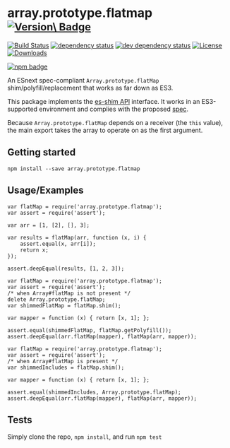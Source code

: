 array.prototype.flatmap <sup>[![Version\ Badge](http://versionbadg.es/es-shims/Array.prototype.flatMap.svg)](https://npmjs.org/package/array.prototype.flatmap)</sup>
=====================================================================================================================================================================

[![Build Status](https://travis-ci.org/es-shims/Array.prototype.flatMap.svg)](https://travis-ci.org/es-shims/Array.prototype.flatMap) [![dependency status](https://david-dm.org/es-shims/Array.prototype.flatMap.svg)](https://david-dm.org/es-shims/Array.prototype.flatMap) [![dev dependency status](https://david-dm.org/es-shims/Array.prototype.flatMap/dev-status.svg)](https://david-dm.org/es-shims/Array.prototype.flatMap#info=devDependencies) [![License](http://img.shields.io/npm/l/array.prototype.flatmap.svg)](LICENSE) [![Downloads](http://img.shields.io/npm/dm/array.prototype.flatmap.svg)](http://npm-stat.com/charts.html?package=array.prototype.flatmap)

[![npm badge](https://nodei.co/npm/array.prototype.flatmap.png?downloads=true&stars=true)](https://npmjs.org/package/array.prototype.flatmap)

An ESnext spec-compliant `Array.prototype.flatMap` shim/polyfill/replacement that works as far down as ES3.

This package implements the [es-shim API](https://github.com/es-shims/api) interface. It works in an ES3-supported environment and complies with the proposed [spec](https://tc39.github.io/proposal-flatMap/).

Because `Array.prototype.flatMap` depends on a receiver (the `this` value), the main export takes the array to operate on as the first argument.

Getting started
---------------

    npm install --save array.prototype.flatmap

Usage/Examples
--------------

    var flatMap = require('array.prototype.flatmap');
    var assert = require('assert');

    var arr = [1, [2], [], 3];

    var results = flatMap(arr, function (x, i) {
        assert.equal(x, arr[i]);
        return x;
    });

    assert.deepEqual(results, [1, 2, 3]);

    var flatMap = require('array.prototype.flatmap');
    var assert = require('assert');
    /* when Array#flatMap is not present */
    delete Array.prototype.flatMap;
    var shimmedFlatMap = flatMap.shim();

    var mapper = function (x) { return [x, 1]; };

    assert.equal(shimmedFlatMap, flatMap.getPolyfill());
    assert.deepEqual(arr.flatMap(mapper), flatMap(arr, mapper));

    var flatMap = require('array.prototype.flatmap');
    var assert = require('assert');
    /* when Array#flatMap is present */
    var shimmedIncludes = flatMap.shim();

    var mapper = function (x) { return [x, 1]; };

    assert.equal(shimmedIncludes, Array.prototype.flatMap);
    assert.deepEqual(arr.flatMap(mapper), flatMap(arr, mapper));

Tests
-----

Simply clone the repo, `npm install`, and run `npm test`
